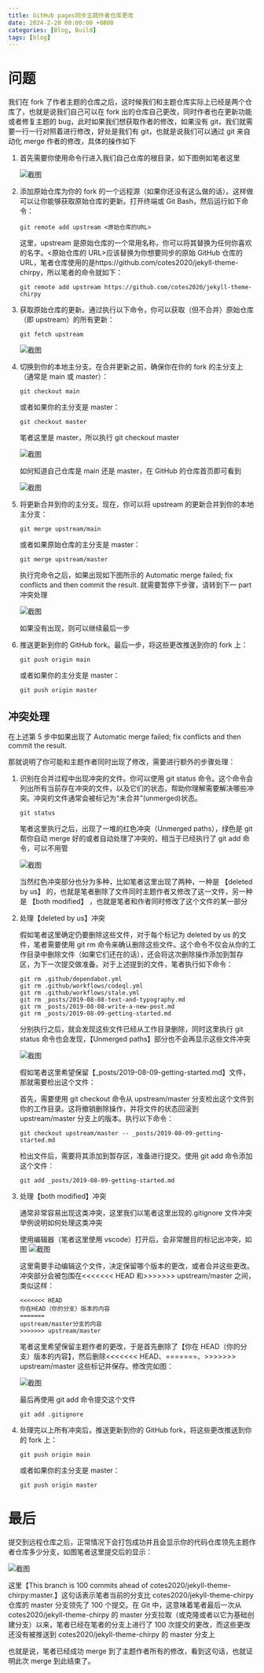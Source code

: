 ```yaml
---
title: GitHub pages同步主题作者仓库更改
date: 2024-2-20 00:00:00 +0800
categories: [Blog, Build]
tags: [blog]
---
```


# 问题

我们在 fork 了作者主题的仓库之后，这时候我们和主题仓库实际上已经是两个仓库了，也就是说我们自己可以在 fork 出的仓库自己更改，同时作者也在更新功能或者修复主题的 bug，此时如果我们想获取作者的修改，如果没有 git，我们就需要一行一行对照着进行修改，好处是我们有 git，也就是说我们可以通过 git 来自动化 merge 作者的修改，具体的操作如下

1. 首先需要你使用命令行进入我们自己仓库的根目录，如下图例如笔者这里

    ![截图](/assets/image/2024/2/20240220003809.png)

2. 添加原始仓库为你的 fork 的一个远程源（如果你还没有这么做的话）。这样做可以让你能够获取原始仓库的更新。打开终端或 Git Bash，然后运行如下命令：

    ```
    git remote add upstream <原始仓库的URL>
    ```

    这里，upstream 是原始仓库的一个常用名称，你可以将其替换为任何你喜欢的名字。<原始仓库的 URL>应该替换为你想要同步的原始 GitHub 仓库的 URL，笔者仓库使用的是https://github.com/cotes2020/jekyll-theme-chirpy，所以笔者的命令就如下：

    ```
    git remote add upstream https://github.com/cotes2020/jekyll-theme-chirpy
    ```

3. 获取原始仓库的更新。通过执行以下命令，你可以获取（但不合并）原始仓库（即 upstream）的所有更新：

    ```
    git fetch upstream
    ```

    ![截图](/assets/image/2024/2/20240220004302.png)

4. 切换到你的本地主分支。在合并更新之前，确保你在你的 fork 的主分支上（通常是 main 或 master）：

    ```
    git checkout main
    ```

    或者如果你的主分支是 master：

    ```
    git checkout master
    ```

    笔者这里是 master，所以执行 git checkout master

    ![截图](/assets/image/2024/2/20240220004511.png)

    如何知道自己仓库是 main 还是 master，在 GitHub 的仓库首页即可看到

    ![截图](/assets/image/2024/2/20240220004641.png)

5. 将更新合并到你的主分支。现在，你可以将 upstream 的更新合并到你的本地主分支：

    ```
    git merge upstream/main
    ```

    或者如果原始仓库的主分支是 master：

    ```
    git merge upstream/master
    ```

    执行完命令之后，如果出现如下图所示的 Automatic merge failed; fix conflicts and then commit the result. 就需要暂停下步骤，请转到下一 part 冲突处理

    ![截图](/assets/image/2024/2/20240220004928.png)

    如果没有出现，则可以继续最后一步

6. 推送更新到你的 GitHub fork。最后一步，将这些更改推送到你的 fork 上：

    ```
    git push origin main
    ```

    或者如果你的主分支是 master：

    ```
    git push origin master
    ```

## 冲突处理

在上述第 5 步中如果出现了 Automatic merge failed; fix conflicts and then commit the result.

那就说明了你可能和主题作者同时出现了修改，需要进行额外的步骤处理：

1. 识别在合并过程中出现冲突的文件。你可以使用 git status 命令。这个命令会列出所有当前存在冲突的文件，以及它们的状态，帮助你理解需要解决哪些冲突。冲突的文件通常会被标记为“未合并”(unmerged)状态。

    ```
    git status
    ```

    笔者这里执行之后，出现了一堆的红色冲突（Unmerged paths），绿色是 git 帮你自动 merge 好的或者自动处理了冲突的，相当于已经执行了 git add 命令，可以不用管

    ![截图](/assets/image/2024/2/20240220005806.png)

    当然红色冲突部分也分为多种，比如笔者这里出现了两种，一种是 【deleted by us】 的，也就是笔者删除了文件同时主题作者又修改了这一文件，另一种是 【both modified】 ，也就是笔者和作者同时修改了这个文件的某一部分

2. 处理【deleted by us】冲突

    假如笔者这里确定仍要删除这些文件，对于每个标记为 deleted by us 的文件，笔者需要使用 git rm 命令来确认删除这些文件。这个命令不仅会从你的工作目录中删除文件（如果它们还在的话），还会将这次删除操作添加到暂存区，为下一次提交做准备。对于上述提到的文件，笔者执行如下命令：

    ```
    git rm .github/dependabot.yml
    git rm .github/workflows/codeql.yml
    git rm .github/workflows/stale.yml
    git rm _posts/2019-08-08-text-and-typography.md
    git rm _posts/2019-08-08-write-a-new-post.md
    git rm _posts/2019-08-09-getting-started.md
    ```

    分别执行之后，就会发现这些文件已经从工作目录删除，同时这里执行 git status 命令也会发现，【Unmerged paths】部分也不会再显示这些文件冲突

    ![截图](/assets/image/2024/2/20240220010721.png)

    假如笔者这里希望保留【\_posts/2019-08-09-getting-started.md】文件，那就需要检出这个文件：

    首先，需要使用 git checkout 命令从 upstream/master 分支检出这个文件到你的工作目录。这将撤销删除操作，并将文件的状态回滚到 upstream/master 分支上的版本。执行以下命令：

    ```
    git checkout upstream/master -- _posts/2019-08-09-getting-started.md
    ```

    检出文件后，需要将其添加到暂存区，准备进行提交。使用 git add 命令添加这个文件：

    ```
    git add _posts/2019-08-09-getting-started.md
    ```

3. 处理【both modified】冲突

    通常非常容易出现这类冲突，这里我们以笔者这里出现的.gitignore 文件冲突举例说明如何处理这类冲突

    使用编辑器（笔者这里使用 vscode）打开后，会非常醒目的标记出冲突，如图
    ![截图](/assets/image/2024/2/20240220000252.png)

    这里需要手动编辑这个文件，决定保留哪个版本的更改，或者合并这些更改。冲突部分会被包围在<<<<<<< HEAD 和>>>>>>> upstream/master 之间，类似这样：

    ```
    <<<<<<< HEAD
    你在HEAD（你的分支）版本的内容
    =======
    upstream/master分支的内容
    >>>>>>> upstream/master
    ```

    笔者这里希望保留主题作者的更改，于是首先删除了【你在 HEAD（你的分支）版本的内容】，然后删除<<<<<<< HEAD、=======、>>>>>>> upstream/master 这些标记并保存。修改完如图：

    ![截图](/assets/image/2024/2/20240220012217.png)

    最后再使用 git add 命令提交这个文件

    ```
    git add .gitignore
    ```

4. 处理完以上所有冲突后，推送更新到你的 GitHub fork，将这些更改推送到你的 fork 上：

    ```
    git push origin main
    ```

    或者如果你的主分支是 master：

    ```
    git push origin master
    ```

# 最后

提交到远程仓库之后，正常情况下会打包成功并且会显示你的代码仓库领先主题作者仓库多少分支，如图笔者这里提交后的显示：

![截图](/assets/image/2024/2/20240220012526.png)

这里【This branch is 100 commits ahead of cotes2020/jekyll-theme-chirpy:master.】这句话表示笔者当前的分支比 cotes2020/jekyll-theme-chirpy 仓库的 master 分支领先了 100 个提交。在 Git 中，这意味着笔者最后一次从 cotes2020/jekyll-theme-chirpy 的 master 分支拉取（或克隆或者以它为基础创建分支）以来，笔者已经在笔者的分支上进行了 100 次提交的更改，而这些更改还没有被推送到 cotes2020/jekyll-theme-chirpy 的 master 分支上

也就是说，笔者已经成功 merge 到了主题作者所有的修改，看到这句话，也就证明此次 merge 到此结束了。
